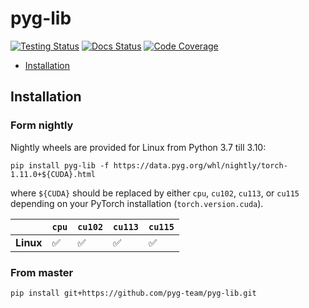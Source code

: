 [testing-image]: https://github.com/pyg-team/pyg-lib/actions/workflows/testing.yml/badge.svg
[testing-url]: https://github.com/pyg-team/pyg-lib/actions/workflows/testing.yml
[docs-image]: https://readthedocs.org/projects/pyg-lib/badge/?version=latest
[docs-url]: https://pyg-lib.readthedocs.io/en/latest/?badge=latest
[coverage-image]: https://codecov.io/gh/pyg-team/pyg-lib/branch/master/graph/badge.svg
[coverage-url]: https://codecov.io/github/pyg-team/pyg-lib?branch=master

# pyg-lib

[![Testing Status][testing-image]][testing-url]
[![Docs Status][docs-image]][docs-url]
[![Code Coverage][coverage-image]][coverage-url]

* [Installation](#installation)

## Installation

### Form nightly

Nightly wheels are provided for Linux from Python 3.7 till 3.10:

```
pip install pyg-lib -f https://data.pyg.org/whl/nightly/torch-1.11.0+${CUDA}.html
```

where `${CUDA}` should be replaced by either `cpu`, `cu102`, `cu113`, or `cu115` depending on your PyTorch installation (`torch.version.cuda`).

|             | `cpu` | `cu102` | `cu113` | `cu115` |
|-------------|-------|---------|---------|---------|
| **Linux**   | ✅    | ✅      | ✅      | ✅      |

### From master

```
pip install git+https://github.com/pyg-team/pyg-lib.git
```
